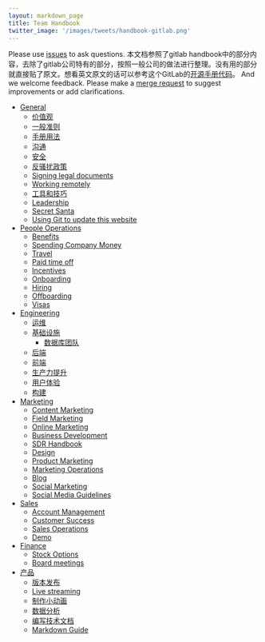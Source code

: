 ```yaml
---
layout: markdown_page
title: Team Handbook
twitter_image: '/images/tweets/handbook-gitlab.png'
---
```


Please use <a href="https://gitlab.com/gitlab-com/www-gitlab-com/issues">issues</a> to ask questions.
本文档参照了gitlab handbook中的部分内容，去除了gitlab公司特有的部分，按照一般公司的做法进行整理。没有用的部分就直接贴了原文。想看英文原文的话可以参考这个GitLab的<a href="https://gitlab.com/gitlab-com/www-gitlab-com/tree/master/source/handbook">开源手册代码</a>。
And we welcome feedback<a name="feedback"></a>. Please make a <a href="https://gitlab.com/gitlab-com/www-gitlab-com/merge_requests">merge request</a> to suggest improvements or add clarifications.

* [General](/handbook)
  * [价值观](/values)
  * [一般准则](/general-guidelines)
  * [手册用法](/handbook-usage)
  * [沟通](/communication)
  * [安全](/security)
  * [反骚扰政策](/anti-harassment)
  * [Signing legal documents](/signing-legal-documents)
  * [Working remotely](/working-remotely)
  * [工具和技巧](/tools-and-tips)
  * [Leadership](/leadership)
  * [Secret Santa](/secret-santa)
  * [Using Git to update this website](/git-page-update)
* [People Operations](/people-operations)
  * [Benefits](/benefits)
  * [Spending Company Money](/spending-company-money)
  * [Travel](/travel)
  * [Paid time off](/paid-time-off)
  * [Incentives](/incentives)
  * [Onboarding](/general-onboarding)
  * [Hiring](/hiring)
  * [Offboarding](/offboarding)
  * [Visas](/people-operations/visas/)
* [Engineering](/engineering)
  * [运维](/support)
  * [基础设施](/infrastructure)
    * [数据库团队](/infrastructure/database)
  * [后端](/backend)
  * [前端](/frontend)
  * [生产力提升](/edge)
  * [用户体验](/ux)
  * [构建](/build)
* [Marketing](/marketing)
  * [Content Marketing](/marketing/marketing-sales-development/content/)
  * [Field Marketing](/marketing/marketing-sales-development/field-marketing/)
  * [Online Marketing](/marketing/marketing-sales-development/online-marketing/)
  * [Business Development](/marketing/business-development/)
  * [SDR Handbook](/marketing/marketing-sales-development/sdr/)
  * [Design](/marketing/corporate-marketing/design/)
  * [Product Marketing](/marketing/product-marketing/)
  * [Marketing Operations](/marketing/marketing-sales-development/marketing-operations/)
  * [Blog](/marketing/blog)
  * [Social Marketing](/marketing/social-marketing/)
  * [Social Media Guidelines](/marketing/social-media-guidelines)
* [Sales](/sales)
  * [Account Management](/account-management)
  * [Customer Success](/customer-success/)
  * [Sales Operations](/sales/sales_ops)
  * [Demo](/sales/demo/)
* [Finance](/finance)
  * [Stock Options](/stock-options)
  * [Board meetings](/board-meetings)
* [产品](/product)
  * [版本发布](/marketing/blog/release-posts/)
  * [Live streaming](/product/live-streaming)
  * [制作小动画](/product/making-gifs)
  * [数据分析](/product/data-analysis)
  * [编写技术文档](/product/technical-writing/)
  * [Markdown Guide](/product/technical-writing/markdown-guide/)

<style>
.md-page h2 i.icon-color {
  color: rgb(107,79,187)
}
.md-page h2:nth-of-type(even) i.icon-color{
  color:rgb(252,109,38);
}
.font-awesome {
  font-size: .70em;
  vertical-align: middle;
  padding-bottom: 5px;
}
ul.toc-list-icons {
  list-style-type: none;
  padding-left: 25px;
}
ul.toc-list-icons li ul {
  padding-left: 25px;
}
ul.toc-list-icons {
  list-style-type: none;
  padding-left: 25px;
}
ul.toc-list-icons li ul {
  padding-left: 35px;
}
ul.toc-list-icons li i,
ul.toc-list-icons li ul li i {
  padding-right: 15px;
  color: rgb(107,79,187);
}
ul.toc-list-icons li:nth-of-type(even) i {
  color:rgb(252,109,38);
}
</style>